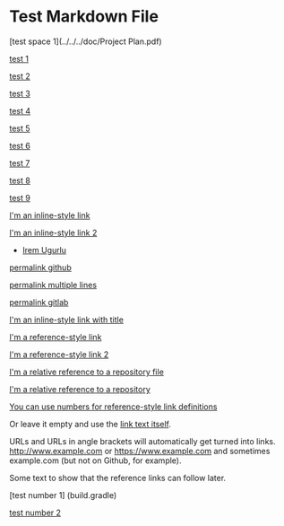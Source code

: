 # Test Markdown File

[test space 1](../../../doc/Project Plan.pdf)

[test 1](../kotlin)

[test 2](..)

[test 3](../..)

[test 4](../kotlin/org/intellij/plugin/tracker/services/LinkRetrieverService.kt)

[test 5](../../../build.gradle)

[test 6](./org)

[test 7](../kotlin/.)

[test 8](../../.)

[test 9](../kotlin/org/intellij/plugin/tracker/services/./LinkRetrieverService.kt)

[I'm an inline-style link](https://www.google.com)

[I'm an inline-style link 2](../../../README.md)

* [Irem Ugurlu](https://gitlab.ewi.tudelft.nl/iugurlu)

[permalink github](https://github.com/tudorpopovici1/demo-plugin-jetbrains-project/blob/cf925c192b45c9310a2dcc874573f393024f3be2/src/main/java/actions/MarkdownAction.java#L55)

[permalink multiple lines](https://github.com/tudorpopovici1/demo-plugin-jetbrains-project/blob/cf925c192b45c9310a2dcc874573f393024f3be2/src/main/java/actions/MarkdownAction.java#L52-L71)

[permalink gitlab](https://gitlab.ewi.tudelft.nl/cse2000-software-project/2019-2020-q4/cluster-0/tracking-changes-in-links-to-code/tracking-changes-in-links-to-code/-/blob/dev/src/main/kotlin/org/intellij/plugin/tracker/data/FileChange.kt#L26)

[I'm an inline-style link with title](https://www.google.com "Google's Homepage")

[I'm a reference-style link][Arbitrary case-insensitive reference text]

[I'm a reference-style link 2][Arbitrary case-insensitive reference text 2]

[I'm a relative reference to a repository file](../../../README.md)

[I'm a relative reference to a repository](org/intellij/plugin/tracker/services)

[You can use numbers for reference-style link definitions][1]

Or leave it empty and use the [link text itself].

URLs and URLs in angle brackets will automatically get turned into links. 
http://www.example.com or <https://www.example.com> and sometimes 
example.com (but not on Github, for example).

Some text to show that the reference links can follow later.

[arbitrary case-insensitive reference text]: https://www.mozilla.org
[arbitrary case-insensitive reference text 2]: ../../../README.md
[1]: http://slashdot.org
[link text itself]: http://www.reddit.com

[test number 1] (build.gradle)

[test number 2](..)